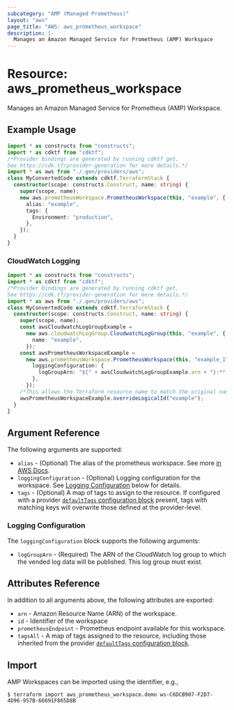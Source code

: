 ```yaml
---
subcategory: "AMP (Managed Prometheus)"
layout: "aws"
page_title: "AWS: aws_prometheus_workspace"
description: |-
  Manages an Amazon Managed Service for Prometheus (AMP) Workspace
---
```


# Resource: aws_prometheus_workspace

Manages an Amazon Managed Service for Prometheus (AMP) Workspace.

## Example Usage

```typescript
import * as constructs from "constructs";
import * as cdktf from "cdktf";
/*Provider bindings are generated by running cdktf get.
See https://cdk.tf/provider-generation for more details.*/
import * as aws from "./.gen/providers/aws";
class MyConvertedCode extends cdktf.TerraformStack {
  constructor(scope: constructs.Construct, name: string) {
    super(scope, name);
    new aws.prometheusWorkspace.PrometheusWorkspace(this, "example", {
      alias: "example",
      tags: {
        Environment: "production",
      },
    });
  }
}

```

### CloudWatch Logging

```typescript
import * as constructs from "constructs";
import * as cdktf from "cdktf";
/*Provider bindings are generated by running cdktf get.
See https://cdk.tf/provider-generation for more details.*/
import * as aws from "./.gen/providers/aws";
class MyConvertedCode extends cdktf.TerraformStack {
  constructor(scope: constructs.Construct, name: string) {
    super(scope, name);
    const awsCloudwatchLogGroupExample =
      new aws.cloudwatchLogGroup.CloudwatchLogGroup(this, "example", {
        name: "example",
      });
    const awsPrometheusWorkspaceExample =
      new aws.prometheusWorkspace.PrometheusWorkspace(this, "example_1", {
        loggingConfiguration: {
          logGroupArn: "${" + awsCloudwatchLogGroupExample.arn + "}:*",
        },
      });
    /*This allows the Terraform resource name to match the original name. You can remove the call if you don't need them to match.*/
    awsPrometheusWorkspaceExample.overrideLogicalId("example");
  }
}

```

## Argument Reference

The following arguments are supported:

* `alias` - (Optional) The alias of the prometheus workspace. See more [in AWS Docs](https://docs.aws.amazon.com/prometheus/latest/userguide/AMP-onboard-create-workspace.html).
* `loggingConfiguration` - (Optional) Logging configuration for the workspace. See [Logging Configuration](#logging-configuration) below for details.
* `tags` - (Optional) A map of tags to assign to the resource. If configured with a provider [`defaultTags` configuration block](https://registry.terraform.io/providers/hashicorp/aws/latest/docs#default_tags-configuration-block) present, tags with matching keys will overwrite those defined at the provider-level.

### Logging Configuration

The `loggingConfiguration` block supports the following arguments:

* `logGroupArn` - (Required) The ARN of the CloudWatch log group to which the vended log data will be published. This log group must exist.

## Attributes Reference

In addition to all arguments above, the following attributes are exported:

* `arn` - Amazon Resource Name (ARN) of the workspace.
* `id` - Identifier of the workspace
* `prometheusEndpoint` - Prometheus endpoint available for this workspace.
* `tagsAll` - A map of tags assigned to the resource, including those inherited from the provider [`defaultTags` configuration block](https://registry.terraform.io/providers/hashicorp/aws/latest/docs#default_tags-configuration-block).

## Import

AMP Workspaces can be imported using the identifier, e.g.,

```
$ terraform import aws_prometheus_workspace.demo ws-C6DCB907-F2D7-4D96-957B-66691F865D8B
```

<!-- cache-key: cdktf-0.17.0-pre.15 input-37c220a60bd45904754461d4febee40cbced021a8cf7c8717c74d0be7de24d6d -->